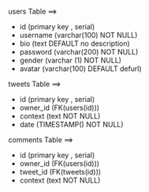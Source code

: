 users Table ==>
  - id (primary key , serial)
  - username (varchar(100) NOT NULL)
  - bio (text DEFAULT no description)
  - password (varchar(200) NOT NULL)
  - gender (varchar (1) NOT NULL)
  - avatar (varchar(100) DEFAULT defurl)

tweets Table ==>
  - id (primary key , serial)
  - owner_id (FK(users(id)))
  - context (text NOT NULL)
  - date (TIMESTAMP() NOT NULL)

comments Table ==>
- id (primary key , serial)
- owner_id (FK(users(id)))
- tweet_id (FK(tweets(id)))
- context (text NOT NULL)
